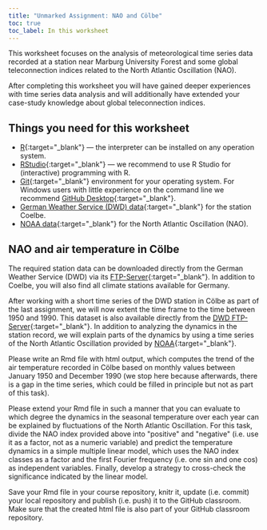 ```yaml
---
title: "Unmarked Assignment: NAO and Cölbe"
toc: true
toc_label: In this worksheet
---
```


This worksheet focuses on the analysis of meteorological time series data recorded at a station near Marburg University Forest and some global teleconnection indices related to the North Atlantic Oscillation (NAO).

After completing this worksheet you will have gained deeper experiences with time series data analysis and will additionally have extended your case-study knowledge about global teleconnection indices.

## Things you need for this worksheet
  * [R](https://cran.r-project.org/){:target="_blank"} — the interpreter can be installed on any operation system.
  * [RStudio](https://www.rstudio.com/){:target="_blank"} — we recommend to use R Studio for (interactive) programming with R.
  * [Git](https://git-scm.com/downloads){:target="_blank"} environment for your operating system. For Windows users with little experience on the command line we recommend [GitHub Desktop](https://desktop.github.com/){:target="_blank"}.
  * [German Weather Service (DWD) data](ftp://opendata.dwd.de/climate_environment/CDC/observations_germany){:target="_blank"} for the station Coelbe.
  * [NOAA data](http://www.cpc.ncep.noaa.gov/data/teledoc/nao.shtml){:target="_blank"} for the North Atlantic Oscillation (NAO).


## NAO and air temperature in Cölbe
The required station data can be downloaded directly from the German Weather Service (DWD) via its [FTP-Server](ftp://opendata.dwd.de/climate_environment/CDC/observations_germany/climate/hourly/){:target="_blank"}. In addition to Coelbe, you will also find all climate stations available for Germany.

After working with a short time series of the DWD station in Cölbe as part of the last assignment, 
we will now extent the time frame to the time between 1950 and 1990. 
This dataset is also available directly from the [DWD FTP-Server](ftp://opendata.dwd.de/climate_environment/CDC/observations_germany/climate/hourly/){:target="_blank"}. 
In addition to analyzing the dynamics in the station record, we will explain parts of the dynamics by using a time series of the North Atlantic Oscillation provided by [NOAA](http://www.cpc.ncep.noaa.gov/data/teledoc/nao.shtml){:target="_blank"}.

Please write an Rmd file with html output, which computes the trend of the air temperature recorded in Cölbe based on monthly values between January 1950 and December 1990 (we stop here because afterwards, there is a gap in the time series, which could be filled in principle but not as part of this task).

Please extend your Rmd file in such a manner that you can evaluate to which degree the dynamics in the seasonal temperature over each year can be explained by fluctuations of the North Atlantic Oscillation. 
For this task, divide the NAO index provided above into "positive" and "negative" (i.e. use it as a factor, not as a numeric variable) and predict the temperature dynamics in a simple multiple linear model, which uses the NAO index classes as a factor and the first Fourier frequency (i.e. one sin and one cos) as independent variables. 
Finally, develop a strategy to cross-check the significance indicated by the linear model.

Save your Rmd file in your course repository, knitr it, update (i.e. commit) your local repository and publish (i.e. push) it to the GitHub classroom. 
Make sure that the created html file is also part of your GitHub classroom repository.





